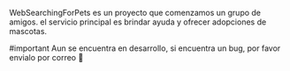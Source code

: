 WebSearchingForPets es un proyecto que comenzamos un grupo de amigos. el servicio principal es brindar ayuda y ofrecer adopciones de mascotas.

#important
Aun se encuentra en desarrollo, si encuentra un bug, por favor envialo por correo 🤗
